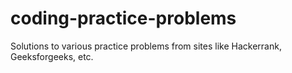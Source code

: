 # coding-practice-problems
Solutions to various practice problems from sites like Hackerrank, Geeksforgeeks, etc.
